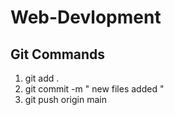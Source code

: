 # Web-Devlopment

## Git Commands

1. git add .
2. git commit -m " new files added "
3. git push origin main
  